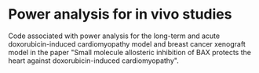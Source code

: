 # Power analysis for in vivo studies
Code associated with power analysis for the long-term and acute doxorubicin-induced cardiomyopathy model and breast cancer xenograft model in the paper "Small molecule allosteric inhibition of BAX protects the heart against doxorubicin-induced cardiomyopathy". 
